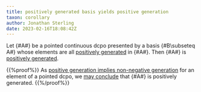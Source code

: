 ```yaml
---
title: positively generated basis yields positive generation
taxon: corollary
author: Jonathan Sterling
date: 2023-02-16T18:08:42Z
---
```


Let {#A#} be a pointed continuous dcpo presented by a basis {#B\subseteq A#} whose elements are all [positively generated](jms-002F) in {#A#}. Then {#A#} is [positively generated](jms-0023).

{{%proof%}}
As [positive generation implies non-negative generation](jms-002N) for an element of a pointed dcpo, we [may conclude](jms-0026) that {#A#} is positively generated.
{{%/proof%}}
